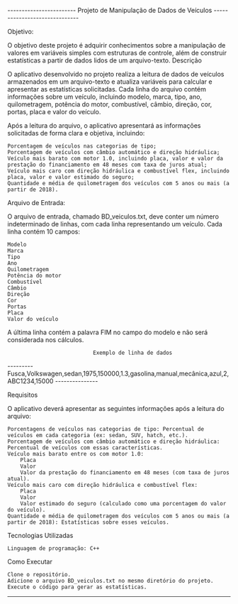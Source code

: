 ------------------------ Projeto de Manipulação de Dados de Veículos ------------------------------

Objetivo:

O objetivo deste projeto é adquirir conhecimentos sobre a manipulação de valores em variáveis simples com estruturas de controle, além de construir estatísticas a partir de dados lidos de um arquivo-texto.
Descrição

O aplicativo desenvolvido no projeto realiza a leitura de dados de veículos armazenados em um arquivo-texto e atualiza variáveis para calcular e apresentar as estatísticas solicitadas. Cada linha do arquivo contém informações sobre um veículo, incluindo modelo, marca, tipo, ano, quilometragem, potência do motor, combustível, câmbio, direção, cor, portas, placa e valor do veículo.

Após a leitura do arquivo, o aplicativo apresentará as informações solicitadas de forma clara e objetiva, incluindo:

    Porcentagem de veículos nas categorias de tipo;
    Porcentagem de veículos com câmbio automático e direção hidráulica;
    Veículo mais barato com motor 1.0, incluindo placa, valor e valor da prestação do financiamento em 48 meses com taxa de juros atual;
    Veículo mais caro com direção hidráulica e combustível flex, incluindo placa, valor e valor estimado do seguro;
    Quantidade e média de quilometragem dos veículos com 5 anos ou mais (a partir de 2018).

Arquivo de Entrada:

O arquivo de entrada, chamado BD_veiculos.txt, deve conter um número indeterminado de linhas, com cada linha representando um veículo. Cada linha contém 10 campos:

    Modelo
    Marca
    Tipo
    Ano
    Quilometragem
    Potência do motor
    Combustível
    Câmbio
    Direção
    Cor
    Portas
    Placa
    Valor do veículo

A última linha contém a palavra FIM no campo do modelo e não será considerada nos cálculos.

                               Exemplo de linha de dados
--------- Fusca,Volkswagen,sedan,1975,150000,1.3,gasolina,manual,mecânica,azul,2,ABC1234,15000 ---------------

Requisitos

O aplicativo deverá apresentar as seguintes informações após a leitura do arquivo:

    Porcentagens de veículos nas categorias de tipo: Percentual de veículos em cada categoria (ex: sedan, SUV, hatch, etc.).
    Porcentagem de veículos com câmbio automático e direção hidráulica: Percentual de veículos com essas características.
    Veículo mais barato entre os com motor 1.0:
        Placa
        Valor
        Valor da prestação do financiamento em 48 meses (com taxa de juros atual).
    Veículo mais caro com direção hidráulica e combustível flex:
        Placa
        Valor
        Valor estimado do seguro (calculado como uma porcentagem do valor do veículo).
    Quantidade e média de quilometragem dos veículos com 5 anos ou mais (a partir de 2018): Estatísticas sobre esses veículos.

Tecnologias Utilizadas

    Linguagem de programação: C++

Como Executar

    Clone o repositório.
    Adicione o arquivo BD_veiculos.txt no mesmo diretório do projeto.
    Execute o código para gerar as estatísticas.
---

